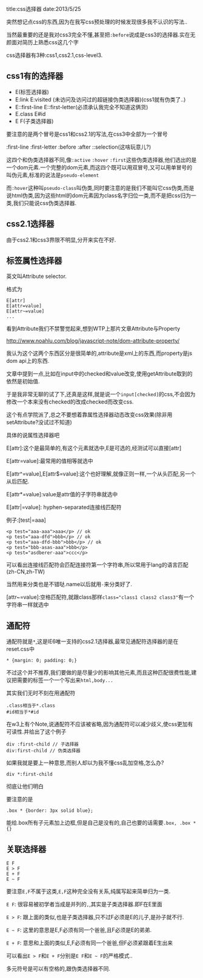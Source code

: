 title:css选择器
date:2013/5/25

突然想记点css的东西,因为在我写css预处理的时候发现很多我不认识的写法..

当然最重要的还是我对css3完全不懂,甚至把`:before`说成是css3的选择器.实在无颜面对简历上熟悉css这几个字

css选择器有3种:css1,css2.1,css-level3.

css1有的选择器
-----------

+ E(标签选择器) 
+ E:link E:visited (未访问及访问过的超链接伪类选择器)(css1就有伪类了..)
+ E::first-line E::first-letter(必须承认我完全不知道这俩货)
+ E.class E#id
+ E F(子类选择器)

要注意的是两个冒号是css1和css2.1的写法,在css3中全部为一个冒号

:first-line
:first-letter
:before
:after
::selection(这啥玩意儿?)

这四个和伪类选择器不同,像`:active` `:hover` `:first`这些伪类选择器,他们选出的是一个dom元素.一个完整的dom元素,而这四个既可以用双冒号,又可以用单冒号的叫伪元素,标准的说法是`pseudo-element`

而`:hover`这种叫`pseudo-class`叫伪类,同时要注意的是我们不能叫它css伪类,而是说html伪类,因为这些html的dom元素因为class名字归位一类,而不是把css归为一类,我们只能说css伪类选择器.

css2.1选择器
----------
由于css2.1和css3界限不明显,分开来实在不好.

标签属性选择器
------
英文叫Attribute selector.

格式为

    E[attr]
    E[attr=value]
    E[attr~=value]
    ...

看到Attribute我们不禁警觉起来,想到WTP上那片文章Attribute与Property

<http://www.noahlu.com/blog/javascript-note/dom-attribute-property/>

我认为这个这两个东西区分是很简单的,attribute是xml上的东西,而property是js dom api上的东西.

文章中提到一点,比如在input中的checked和value改变,使用getAttribute取到的依然是初始值.

于是我非常无聊的试了下,还真是这样,就是说一个`input[checked]`的css,不会因为修改一个本来没有checked的改成checked而改变css.

这个有点学院派了,总之不要想着靠属性选择器动态改变css效果(除非用setAttribute?没试过不知道)

具体的说属性选择器吧

E[attr]:这个是最简单的,有这个元素就选中,E是可选的,经测试可以直接[attr]

E[attr=value]:最常用的值相等就选中

E[attr^=value],E[attr$=value]:这个也好理解,就像正则一样,一个从头匹配,另一个从后匹配.

E[attr*=value]:value是attr值的子字符串就选中

E[attr|=value]: hyphen-separated连接线匹配符

例子:[test|=aaa]

    <p test="aaa-aaa">aaa</p> // ok
    <p test="aaa-dfd">bbb</p> // ok
    <p test="aaa-dfd-bbb">bbb</p> // ok
    <p test="bbb-asas-aaa">bbb</p>
    <p test="asdberer-aaa">ccc</p>

可以看出连接线匹配符会匹配连接符第一个字符串,所以常用于lang的语言匹配(zh-CN,zh-TW)

当然用来分类也是不错哒.name以后就用`-`来分类好了.

[attr~=value]:空格匹配符,就跟class那样`class="class1 class2 class3"`有一个字符串一样就选中

通配符
-----
通配符就是`*`,这是IE6唯一支持的css2.1选择器,最常见通配符选择器的是在reset.css中

    * {margin: 0; padding: 0;}
 
不过这个并不推荐,我们要做的是尽量少的影响其他元素,而且这种匹配很费性能,建议把需要的标签一个一个写出来`html,body...`

其实我们无时不刻在用通配符

    .class相当于*.class
    #id相当于*#id

在w3上有个Note,说通配符不应该被省略,因为通配符可以减少歧义,使css更加有可读性.并给出了这个例子

    div :first-child // 子选择器
    div:first-child // 伪类选择器

如果我就是要上一种意思,而别人却以为我不懂css乱加空格,怎么办?

    div *:first-child
 
彻底让他们明白

要注意的是

    .box * {border: 3px solid blue}; 

能给.box所有子元素加上边框,但是自己是没有的,自己也要的话需要`.box, .box *{}`

关联选择器
---------
    E F
    E > F
    E + F
    E ~ F

要注意`E,F`不属于这类,`E,F`这种完全没有关系,纯属写起来简单归为一类.

`E F`: 很容易被初学者当成是并列的`,`,其实是子类选择器.即F在E里面

`E > F`: 跟上面的类似,也是子类选择器,只不过F必须是E的儿子,是孙子就不行.

`E ~ F`: 这里的意思是E,F必须有同一个爸爸,且F必须是E的弟弟.

`E + F`: 意思和上面的类似,E,F必须有同一个爸爸,但F必须紧跟着E生出来

可以看出`E > F`和`E + F`分别是`E F`和`E ~ F`的严格模式..

多元符号是可以有空格的,跟伪类选择器不同.








  


